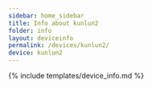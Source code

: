 ```yaml
---
sidebar: home_sidebar
title: Info about kunlun2
folder: info
layout: deviceinfo
permalink: /devices/kunlun2/
device: kunlun2
---
```

{% include templates/device_info.md %}
